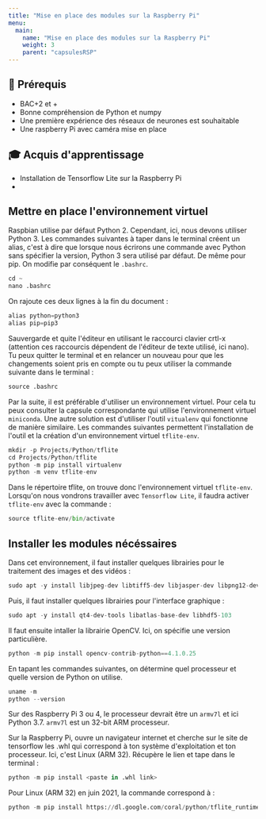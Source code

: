 ```yaml
---
title: "Mise en place des modules sur la Raspberry Pi"
menu:
  main:
    name: "Mise en place des modules sur la Raspberry Pi"
    weight: 3
    parent: "capsulesRSP"
---
```


## 🎒 Prérequis

* BAC+2 et +
* Bonne compréhension de Python et numpy
* Une première expérience des réseaux de neurones est souhaitable
* Une raspberry Pi avec caméra mise en place

## 🎓 Acquis d'apprentissage

* Installation de Tensorflow Lite sur la Raspberry Pi
* 


## Mettre en place l'environnement virtuel 

Raspbian utilise par défaut Python 2. Cependant, ici, nous devons utiliser Python 3. 
Les commandes suivantes à taper dans le terminal créent un alias, c'est à dire
que lorsque nous écrirons une commande avec Python sans spécifier la version, 
Python 3 sera utilisé par défaut. De même pour pip.
On modifie par conséquent le `.bashrc`.

```python 
cd ~
nano .bashrc 
```

On rajoute ces deux lignes à la fin du document : 

```python 
alias python=python3
alias pip=pip3 
```

Sauvergarde et quite l'éditeur en utilisant le raccourci clavier crtl-x (attention ces raccourcis dépendent 
de l'éditeur de texte utilisé, ici nano). Tu peux quitter le terminal et en relancer un nouveau pour que les
changements soient pris en compte ou tu peux utiliser la commande suivante dans le terminal :

```python 
source .bashrc
```

Par la suite, il est préférable d'utiliser un environnement virtuel. 
Pour cela tu peux consulter la capsule correspondante qui utilise l'environnement virtuel `miniconda`.
Une autre solution est d'utiliser l'outil `vitualenv` qui fonctionne de manière similaire. 
Les commandes suivantes permettent l'installation de l'outil et la création 
d'un environnement virtuel `tflite-env`.

```python 
mkdir -p Projects/Python/tflite
cd Projects/Python/tflite
python -m pip install virtualenv
python -m venv tflite-env
```

Dans le répertoire tflite, on trouve donc l'environnement virtuel `tflite-env`. 
Lorsqu'on nous vondrons travailler avec `Tensorflow Lite`, il faudra activer 
`tflite-env` avec la commande :

```python 
source tflite-env/bin/activate
```

## Installer les modules nécéssaires 

Dans cet environnement, il faut installer quelques librairies pour le traitement des images et des vidéos : 

```python 
sudo apt -y install libjpeg-dev libtiff5-dev libjasper-dev libpng12-dev libavcodec-dev libavformat-dev libswscale-dev libv4l-dev libxvidcore-dev libx264-dev
```

Puis, il faut installer quelques librairies pour l'interface graphique : 

```python 
sudo apt -y install qt4-dev-tools libatlas-base-dev libhdf5-103 
```

Il faut ensuite intaller la librairie OpenCV. Ici, on spécifie une version particulière.


```python 
python -m pip install opencv-contrib-python==4.1.0.25
```

En tapant les commandes suivantes, on détermine quel processeur et quelle version de Python on utilise.

```python 
uname -m
python --version
```

Sur des Raspberry Pi 3 ou 4, le processeur devrait être un `armv7l` et ici Python 3.7.
`armv7l` est un 32-bit ARM processeur.

Sur la Raspberry Pi, ouvre un navigateur internet et cherche sur le site de tensorflow les .whl 
qui correspond à ton système d'exploitation et ton processeur. Ici, c'est Linux (ARM 32). 
Récupère le lien et tape dans le terminal  : 

```python 
python -m pip install <paste in .whl link>
```
Pour Linux (ARM 32) en juin 2021, la commande correspond à :

```python 
python -m pip install https://dl.google.com/coral/python/tflite_runtime-2.1.0.post1-cp37-cp37m-linux_armv7l.whl
```
